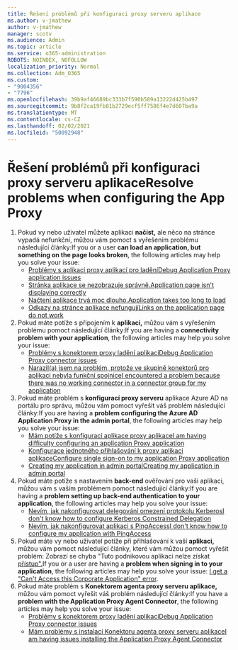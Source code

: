 ```yaml
---
title: Řešení problémů při konfiguraci proxy serveru aplikace
ms.author: v-jmathew
author: v-jmathew
manager: scotv
ms.audience: Admin
ms.topic: article
ms.service: o365-administration
ROBOTS: NOINDEX, NOFOLLOW
localization_priority: Normal
ms.collection: Adm_O365
ms.custom:
- "9004356"
- "7796"
ms.openlocfilehash: 39b9af46689bc333b7f590b589a13222d425b497
ms.sourcegitcommit: 9b8f2ca19fb81b2729ecf5ff7586f4e7d607ba9a
ms.translationtype: MT
ms.contentlocale: cs-CZ
ms.lasthandoff: 02/02/2021
ms.locfileid: "50092948"
---
```

# <a name="resolve-problems-when-configuring-the-app-proxy"></a><span data-ttu-id="ceb9b-102">Řešení problémů při konfiguraci proxy serveru aplikace</span><span class="sxs-lookup"><span data-stu-id="ceb9b-102">Resolve problems when configuring the App Proxy</span></span>

1. <span data-ttu-id="ceb9b-103">Pokud vy nebo uživatel můžete aplikaci **načíst,** ale něco na stránce vypadá nefunkční, můžou vám pomoct s vyřešením problému následující články:</span><span class="sxs-lookup"><span data-stu-id="ceb9b-103">If you or a user **can load an application, but something on the page looks broken**, the following articles may help you solve your issue:</span></span>
    - [<span data-ttu-id="ceb9b-104">Problémy s aplikací proxy aplikací pro ladění</span><span class="sxs-lookup"><span data-stu-id="ceb9b-104">Debug Application Proxy application issues</span></span>](https://docs.microsoft.com/azure/active-directory/manage-apps/application-proxy-debug-apps)
    - [<span data-ttu-id="ceb9b-105">Stránka aplikace se nezobrazuje správně.</span><span class="sxs-lookup"><span data-stu-id="ceb9b-105">Application page isn't displaying correctly</span></span>](https://docs.microsoft.com/azure/active-directory/application-proxy-page-appearance-broken-problem)
    - [<span data-ttu-id="ceb9b-106">Načtení aplikace trvá moc dlouho.</span><span class="sxs-lookup"><span data-stu-id="ceb9b-106">Application takes too long to load</span></span>](https://docs.microsoft.com/azure/active-directory/application-proxy-page-load-speed-problem)
    - [<span data-ttu-id="ceb9b-107">Odkazy na stránce aplikace nefungují</span><span class="sxs-lookup"><span data-stu-id="ceb9b-107">Links on the application page do not work</span></span>](https://docs.microsoft.com/azure/active-directory/application-proxy-page-links-broken-problem)
2. <span data-ttu-id="ceb9b-108">Pokud máte potíže s připojením k **aplikaci,** můžou vám s vyřešením problému pomoct následující články:</span><span class="sxs-lookup"><span data-stu-id="ceb9b-108">If you are having a **connectivity problem with your application**, the following articles may help you solve your issue:</span></span>
    - [<span data-ttu-id="ceb9b-109">Problémy s konektorem proxy ladění aplikací</span><span class="sxs-lookup"><span data-stu-id="ceb9b-109">Debug Application Proxy connector issues</span></span>](https://docs.microsoft.com/azure/active-directory/manage-apps/application-proxy-debug-connectors)
    - [<span data-ttu-id="ceb9b-110">Narazil(a) jsem na problém, protože ve skupině konektorů pro aplikaci nebyla funkční spojnice</span><span class="sxs-lookup"><span data-stu-id="ceb9b-110">I encountered a problem because there was no working connector in a connector group for my application</span></span>](https://docs.microsoft.com/azure/active-directory/application-proxy-connectivity-no-working-connector)
3. <span data-ttu-id="ceb9b-111">Pokud máte problém s **konfigurací proxy serveru** aplikace Azure AD na portálu pro správu, můžou vám pomoct vyřešit váš problém následující články:</span><span class="sxs-lookup"><span data-stu-id="ceb9b-111">If you are having a **problem configuring the Azure AD Application Proxy in the admin portal**, the following articles may help you solve your issue:</span></span>
    - [<span data-ttu-id="ceb9b-112">Mám potíže s konfigurací aplikace proxy aplikace</span><span class="sxs-lookup"><span data-stu-id="ceb9b-112">I am having difficulty configuring an application Proxy application</span></span>](https://docs.microsoft.com/azure/active-directory/application-proxy-config-how-to)
    - [<span data-ttu-id="ceb9b-113">Konfigurace jednotného přihlašování k proxy aplikaci aplikace</span><span class="sxs-lookup"><span data-stu-id="ceb9b-113">Configure single sign-on to my application Proxy application</span></span>](https://docs.microsoft.com/azure/active-directory/application-proxy-config-sso-how-to)
    - [<span data-ttu-id="ceb9b-114">Creating my application in admin portal</span><span class="sxs-lookup"><span data-stu-id="ceb9b-114">Creating my application in admin portal</span></span>](https://docs.microsoft.com/azure/active-directory/application-proxy-config-problem)
4. <span data-ttu-id="ceb9b-115">Pokud máte potíže s nastavením **back-end** ověřování pro vaši aplikaci, můžou vám s vaším problémem pomoct následující články:</span><span class="sxs-lookup"><span data-stu-id="ceb9b-115">If you are having a **problem setting up back-end authentication to your application**, the following articles may help you solve your issue:</span></span>
    - [<span data-ttu-id="ceb9b-116">Nevím, jak nakonfigurovat delegování omezení protokolu Kerberos</span><span class="sxs-lookup"><span data-stu-id="ceb9b-116">I don't know how to configure Kerberos Constrained Delegation</span></span>](https://docs.microsoft.com/azure/active-directory/application-proxy-back-end-kerberos-constrained-delegation-how-to)
    - [<span data-ttu-id="ceb9b-117">Nevím, jak nakonfigurovat aplikaci s PingAccess</span><span class="sxs-lookup"><span data-stu-id="ceb9b-117">I don't know how to configure my application with PingAccess</span></span>](https://docs.microsoft.com/azure/active-directory/application-proxy-back-end-ping-access-how-to)
5. <span data-ttu-id="ceb9b-118">Pokud máte vy nebo uživatel potíže při přihlašování k vaší **aplikaci,** můžou vám pomoct následující články, které vám můžou pomoct vyřešit problém: Zobrazí se chyba "Tuto podnikovou aplikaci nelze získat [přístup".](https://docs.microsoft.com/azure/active-directory/application-proxy-sign-in-bad-gateway-timeout-error)</span><span class="sxs-lookup"><span data-stu-id="ceb9b-118">If you or a user are having a **problem when signing in to your application**, the following articles may help you solve your issue: [I get a "Can't Access this Corporate Application" error](https://docs.microsoft.com/azure/active-directory/application-proxy-sign-in-bad-gateway-timeout-error).</span></span>
6. <span data-ttu-id="ceb9b-119">Pokud máte problém s **Konektorem agenta proxy serveru aplikace,** můžou vám pomoct vyřešit váš problém následující články:</span><span class="sxs-lookup"><span data-stu-id="ceb9b-119">If you have a **problem with the Application Proxy Agent Connector**, the following articles may help you solve your issue:</span></span>
    - [<span data-ttu-id="ceb9b-120">Problémy s konektorem proxy ladění aplikací</span><span class="sxs-lookup"><span data-stu-id="ceb9b-120">Debug Application Proxy connector issues</span></span>](https://docs.microsoft.com/azure/active-directory/manage-apps/application-proxy-debug-connectors)
    - [<span data-ttu-id="ceb9b-121">Mám problémy s instalací Konektoru agenta proxy serveru aplikace</span><span class="sxs-lookup"><span data-stu-id="ceb9b-121">I am having issues installing the Application Proxy Agent Connector</span></span>](https://docs.microsoft.com/azure/active-directory/application-proxy-connector-installation-problem)
